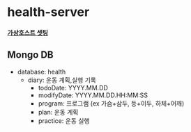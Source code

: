 # health-server

#### [가상호스트 셋팅](https://github.com/dlgustn555/health-server/issues/3)

## Mongo DB

- database: health
  - diary: 운동 계획,실행 기록
    - todoDate: YYYY.MM.DD
    - modifyDate: YYYY.MM.DD.HH:MM:SS
    - program: 프로그램 (ex 가슴+삼두, 등+이두, 하체+어깨)
    - plan: 운동 계획
    - practice: 운동 실행
